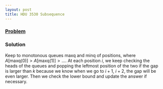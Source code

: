```yaml
---
layout: post
title: HDU 3530 Subsequence
---
```


### [Problem](http://acm.hdu.edu.cn/showproblem.php?pid=3530)

### Solution
Keep to monotonous queues $\textrm{maxq}$ and $\textrm{minq}$ of positions,
where $A[\textrm{maxq}(0)] > A[\textrm{maxq}(1)] > ...$.  At each position $i$,
we keep checking the heads of the queues and popping the leftmost position of
the two if the gap is larger than $k$ because we know when we go to $i+1$, $i+2$, the gap will be even larger.  Then we check the lower bound and update
the answer if necessary.
